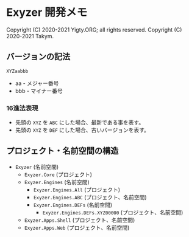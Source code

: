 # Exyzer 開発メモ
Copyright (C) 2020-2021 Yigty.ORG; all rights reserved.
Copyright (C) 2020-2021 Takym.

## バージョンの記法

```
XYZaabbb
```

* aa  - メジャー番号
* bbb - マイナー番号

### 16進法表現
* 先頭の `XYZ` を `ABC` にした場合、最新である事を表す。
* 先頭の `XYZ` を `DEF` にした場合、古いバージョンを表す。

## プロジェクト・名前空間の構造
* `Exyzer` (名前空間)
	* `Exyzer.Core` (プロジェクト)
	* `Exyzer.Engines` (名前空間)
		* `Exyzer.Engines.All` (プロジェクト)
		* `Exyzer.Engines.ABC` (プロジェクト、名前空間)
		* `Exyzer.Engines.DEFs` (名前空間)
			* `Exyzer.Engines.DEFs.XYZ00000` (プロジェクト、名前空間)
	* `Exyzer.Apps.Shell` (プロジェクト、名前空間)
	* `Exyzer.Apps.Web` (プロジェクト、名前空間)
